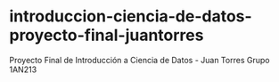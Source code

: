 # introduccion-ciencia-de-datos-proyecto-final-juantorres
Proyecto Final de Introducción a Ciencia de Datos - Juan Torres Grupo 1AN213
